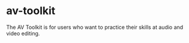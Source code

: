 # av-toolkit
The AV Toolkit is for users who want to practice their skills at audio and video editing.
